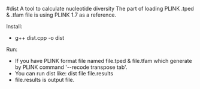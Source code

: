 #dist
A tool to calculate nucleotide diversity
The part of loading PLINK .tped & .tfam file is using PLINK 1.7 as a reference.

Install:
* g++ dist.cpp -o dist

Run:
* If you have PLINK format file named file.tped & file.tfam which generate by PLINK command '--recode transpose tab'. 
* You can run dist like: dist file file.results
* file.results is output file.

